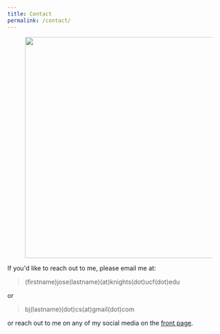 ```yaml
---
title: Contact
permalink: /contact/
---
```


<figure><center>
  <img width="500" src="" data-action="zoom"/>
</center></figure>

If you'd like to reach out to me, please email me at:

> (firstname)jose(lastname)(at)knights(dot)ucf(dot)edu

or

> bj(lastname)(dot)cs(at)gmail(dot)com

or reach out to me on any of my social media on the [front page](/).